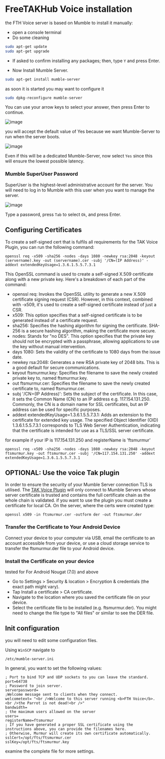 
# FreeTAKHub Voice installation

the FTH Voice server is based on Mumble
to install it manually:
* open a console terminal
* Do some cleaning
```bash
sudo apt-get update
sudo apt-get upgrade
```
* If asked to confirm installing any packages; then, type `Y` and press Enter.

* Now Install Mumble Server.
```bash
sudo apt-get install mumble-server
```

as soon it is started you may want to configure it
```bash
sudo dpkg-reconfigure mumble-server
```

You can use your arrow keys to select your answer, then press Enter to continue.

![image](https://user-images.githubusercontent.com/60719165/159131852-ebda53e1-1ed8-4f3f-bacd-b60ed7ed2664.png)

you will accept the default value of Yes because we want Mumble-Server to run when the server boots.

![image](https://user-images.githubusercontent.com/60719165/159131856-e7510b41-bfdd-43ba-ad5a-efe89fbd3d4d.png)

Even if this will be a dedicated Mumble-Server,
now select `Yes` since this will ensure the lowest possible latency.

### Mumble SuperUser Password
SuperUser is the highest-level administrative account for the server. 
You will need to log in to Mumble with this user when you want to manage the server.

![image](https://user-images.githubusercontent.com/60719165/159131862-e9dc9b27-9974-4fd4-8db9-0c97cad064db.png)

Type a password, press `Tab` to select `Ok`, and press Enter.

## Configuring Certificates

To create a self-signed cert that is fulfils all requirements for the TAK Voice Plugin, you can run the following command:
```
openssl req -x509 -sha256 -nodes -days 1080 -newkey rsa:2048 -keyout (servername).key -out (servername).cer -subj '/CN=(IP Address)' -addext extendedKeyUsage=1.3.6.1.5.5.7.3.1
```
This OpenSSL command is used to create a self-signed X.509 certificate along with a new private key. Here's a breakdown of each part of the command:

* openssl req: Invokes the OpenSSL utility to generate a new X.509 certificate signing request (CSR). However, in this context, combined with -x509, it's used to create a self-signed certificate instead of just a CSR.
* x509: This option specifies that a self-signed certificate is to be generated instead of a certificate request.
* sha256: Specifies the hashing algorithm for signing the certificate. SHA-256 is a secure hashing algorithm, making the certificate more secure.
* nodes: Stands for "no DES". This option specifies that the private key should not be encrypted with a passphrase, allowing applications to use the key without manual intervention.
* days 1080: Sets the validity of the certificate to 1080 days from the issue date.
* newkey rsa:2048: Generates a new RSA private key of 2048 bits. This is a good default for secure communications.
* keyout ftsmurmur.key: Specifies the filename to save the newly created private key to, named ftsmurmur.key.
* out ftsmurmur.cer: Specifies the filename to save the newly created certificate to, named ftsmurmur.cer.
* subj '/CN=(IP Address)': Sets the subject of the certificate. In this case, it sets the Common Name (CN) to an IP address e.g. 117.154.131.250. Commonly, the CN is a domain name for SSL certificates, but an IP address can be used for specific purposes.
* addext extendedKeyUsage=1.3.6.1.5.5.7.3.1: Adds an extension to the certificate for extended key usage. The specified Object Identifier (OID) 1.3.6.1.5.5.7.3.1 corresponds to TLS Web Server Authentication, indicating that the certificate is intended for use as a TLS/SSL server certificate.

for example if your IP is 117.154.131.250 and registerName is 'ftsmurmur'
```
openssl req -x509 -sha256 -nodes -days 1080 -newkey rsa:2048 -keyout ftsmurmur.key -out ftsmurmur.cer -subj '/CN=117.154.131.250' -addext extendedKeyUsage=1.3.6.1.5.5.7.3.1
```

## OPTIONAL: Use the voice Tak plugin
In order to ensure the security of your Mumble Server connection TLS is utilised.
The [TAK Voice Plugin](https://play.google.com/store/apps/details?id=com.atakmap.android.gbr.vx.plugin&hl=en_US&gl=US) will only connect to Mumble Servers whose server certificate is trusted and contains the full certificate chain as the whole chain is validated.
if you want to use the plugin you must create a certificate for local CA.
On the server, where the certs were created type:
```
openssl x509 -in ftsmurmur.cer -outform der -out ftsmurmur.der
```
### Transfer the Certificate to Your Android Device
Connect your device to your computer via USB, email the certificate to an account accessible from your device, or use a cloud storage service to transfer the ftsmurmur.der file to your Android device.

### Install the Certificate on your device
tested for For Android Nougat (7.0) and above

* Go to Settings > Security & location > Encryption & credentials (the exact path might vary).
* Tap Install a certificate > CA certificate.
* Navigate to the location where you saved the certificate file on your device.
* Select the certificate file to be installed (e.g. ftsmurmur.der). You might need to change the file type to "All files" or similar to see the DER file.


## Init configuration
you will need to edit some configuration files.

Using `WinSCP` navigate to 
```text
/etc/mumble-server.ini
```

In general, you want to set the following values:
```text
; Port to bind TCP and UDP sockets to you can leave the standard.
port=64738
; Password to join server.
serverpassword=
;Welcome message sent to clients when they connect.
welcometext= "<br />Welcome to this server running <b>FTH Voice</b>.<br />the Parrot is not dead!<br />"
bandwidth=
; the maximum users allowed on the server
users=
registerName=ftsmurmur
; If you have generated a proper SSL certificate using the instructions above, you can provide the filenames here.
; Otherwise, Murmur will create its own certificate automatically.
sslCert=/opt/fts/ftsmurmur.cer
sslKey=/opt/fts/ftsmurmur.key
```
examine the complete file for more settings.
